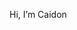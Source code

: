 Hi, I’m Caidon

<!---
Caidood/Caidood is a ✨ special ✨ repository because its `README.md` (this file) appears on your GitHub profile.
You can click the Preview link to take a look at your changes.
--->
